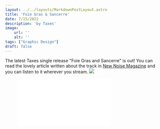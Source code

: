 ```yaml
---
layout: ../../layouts/MarkdownPostLayout.astro
title: 'Foie Gras & Sancerre'
date: 7/15/2022
description: 'by Taxes'
image:
    url: ''
    alt: ''
tags: ["Graphic Design"]
draft: false
---
```

The latest Taxes single release "Foie Gras and Sancerre" is out! You can read the lovely article written about the track in [New Noise Magazine](https://newnoisemagazine.com/premieres/track-premiere-taxes-foie-gras-sancerre/) and you can listen to it wherever you stream.
<img class="blog-post-image-md" src="https://res.cloudinary.com/dzv7ytxjh/image/upload/f_auto,q_50/v1739406096/62d4dc717556584689ef59a9_TAXES_Single_Foie-Gras-and-Sancerre_72ppi_1_mbygiz.jpg">


<figure data-rt-max-height="17.543859649122805%" data-rt-dimensions="456:80" data-page-url="https://open.spotify.com/track/79GqVwHVrqChCVcMHxeb1M?si=4ce6d922ad264bfa"><iframe allowfullscreen="true" frameborder="0" scrolling="no" src="//cdn.embedly.com/widgets/media.html?src=https%3A%2F%2Fopen.spotify.com%2Fembed%2Ftrack%2F79GqVwHVrqChCVcMHxeb1M%3Futm_source%3Doembed&display_name=Spotify&url=https%3A%2F%2Fopen.spotify.com%2Ftrack%2F79GqVwHVrqChCVcMHxeb1M&image=https%3A%2F%2Fi.scdn.co%2Fimage%2Fab67616d00001e0255bef02625d0d19ca7e5b722&key=96f1f04c5f4143bcb0f2e68c87d65feb&type=text%2Fhtml&schema=spotify" title=""></iframe></figure>